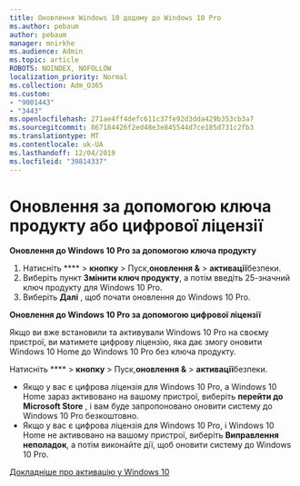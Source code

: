 ```yaml
---
title: Оновлення Windows 10 додому до Windows 10 Pro
ms.author: pebaum
author: pebaum
manager: mnirkhe
ms.audience: Admin
ms.topic: article
ROBOTS: NOINDEX, NOFOLLOW
localization_priority: Normal
ms.collection: Adm_O365
ms.custom:
- "9001443"
- "3443"
ms.openlocfilehash: 271ae4ff4defc611c37fe92d3dda429b353cb3a7
ms.sourcegitcommit: 867184426f2ed48e3e845544d7ce185d731c2fb3
ms.translationtype: MT
ms.contentlocale: uk-UA
ms.lasthandoff: 12/04/2019
ms.locfileid: "39814337"
---
```

# <a name="upgrade-using-either-a-product-key-or-a-digital-license"></a>Оновлення за допомогою ключа продукту або цифрової ліцензії

**Оновлення до Windows 10 Pro за допомогою ключа продукту**

1. Натисніть **** > **кнопку** > Пуск,**оновлення &** > **активації**безпеки.
2. Виберіть пункт **Змінити ключ продукту**, а потім введіть 25-значний ключ продукту для Windows 10 Pro.
3. Виберіть **Далі** , щоб почати оновлення до Windows 10 Pro.

**Оновлення до Windows 10 Pro за допомогою цифрової ліцензії**

Якщо ви вже встановили та активували Windows 10 Pro на своєму пристрої, ви матимете цифрову ліцензію, яка дає змогу оновити Windows 10 Home до Windows 10 Pro без ключа продукту.

Натисніть **** > **кнопку** > Пуск,**оновлення &** > **активації**безпеки.

- Якщо у вас є цифрова ліцензія для Windows 10 Pro, а Windows 10 Home зараз активовано на вашому пристрої, виберіть **перейти до Microsoft Store** , і вам буде запропоновано оновити систему до Windows 10 Pro безкоштовно.
- Якщо у вас є цифрова ліцензія для Windows 10 Pro, і Windows 10 Home не активовано на вашому пристрої, виберіть **Виправлення неполадок**, а потім виконайте дії, щоб оновити систему до Windows 10 Pro.

[Докладніше про активацію у Windows 10](https://support.microsoft.com/help/12440)